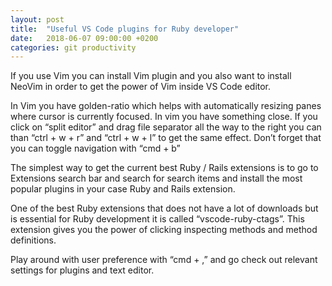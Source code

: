 ```yaml
---
layout: post
title:  "Useful VS Code plugins for Ruby developer"
date:   2018-06-07 09:00:00 +0200
categories: git productivity
---
```


If you use Vim you can install Vim plugin and you also want to install NeoVim in order to get the power of Vim inside VS Code editor.

In Vim you have golden-ratio which helps with automatically resizing panes where cursor is currently focused. In vim you have something close. If you click on “split editor” and drag file separator all the way to the right you can than “ctrl + w + r” and “ctrl + w + l” to get the same effect. Don’t forget that you can toggle navigation with “cmd + b”

The simplest way to get the current best Ruby / Rails extensions is to go to Extensions search bar and search for search items and install the most popular plugins in your case Ruby and Rails extension.

One of the best Ruby extensions that does not have a lot of downloads but is essential for Ruby development it is called “vscode-ruby-ctags”. This extension gives you the power of clicking inspecting methods and method definitions.

Play around with user preference with “cmd + ,” and go check out relevant settings for plugins and text editor.
